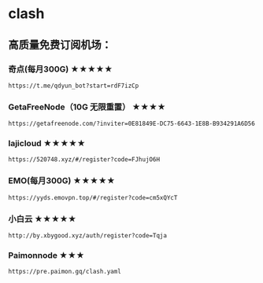 # clash

## 高质量免费订阅机场：

### 奇点(每月300G) ★★★★★
```
https://t.me/qdyun_bot?start=rdF7izCp
```
### GetaFreeNode（10G 无限重置） ★★★★
```
https://getafreenode.com/?inviter=0E81849E-DC75-6643-1E8B-B934291A6D56
```
### lajicloud ★★★★★
```
https://520748.xyz/#/register?code=FJhujO6H
```
### EMO(每月300G) ★★★★★
```
https://yyds.emovpn.top/#/register?code=cm5xQYcT
```
### 小白云 ★★★★★
```
http://by.xbygood.xyz/auth/register?code=Tqja
```
### Paimonnode ★★★
```
https://pre.paimon.gq/clash.yaml
```

